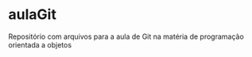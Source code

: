 # aulaGit
Repositório com arquivos para a aula de Git na matéria de programação orientada a objetos

